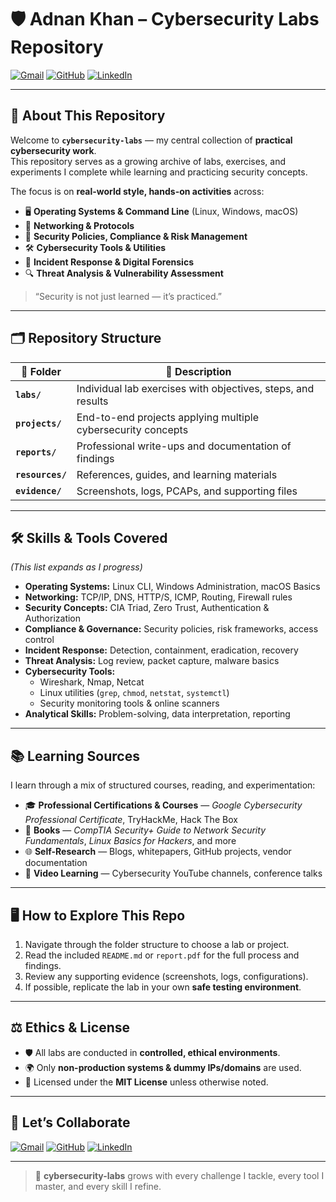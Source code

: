 # 🛡️ **Adnan Khan – Cybersecurity Labs Repository**

[![Gmail](https://img.shields.io/badge/Gmail-D14836?style=flat&logo=gmail&logoColor=white)](mailto:adnankprofesstional@gmail.com)
[![GitHub](https://img.shields.io/badge/GitHub-181717?style=flat&logo=github&logoColor=white)](https://github.com/AdnankDev)
[![LinkedIn](https://img.shields.io/badge/LinkedIn-0A66C2?style=flat&logo=linkedin&logoColor=white)](https://www.linkedin.com/in/YOURUSERNAME/)

---

## 🎯 **About This Repository**

Welcome to **`cybersecurity-labs`** — my central collection of **practical cybersecurity work**.  
This repository serves as a growing archive of labs, exercises, and experiments I complete while learning and practicing security concepts.

The focus is on **real-world style, hands-on activities** across:
- 🖥 **Operating Systems & Command Line** (Linux, Windows, macOS)
- 📡 **Networking & Protocols**  
- 📜 **Security Policies, Compliance & Risk Management**
- 🛠 **Cybersecurity Tools & Utilities**
- 🚨 **Incident Response & Digital Forensics**
- 🔍 **Threat Analysis & Vulnerability Assessment**

> “Security is not just learned — it’s practiced.”

---

## 🗂 **Repository Structure**

| 📁 Folder | 📜 Description |
|-----------|----------------|
| **`labs/`** | Individual lab exercises with objectives, steps, and results |
| **`projects/`** | End-to-end projects applying multiple cybersecurity concepts |
| **`reports/`** | Professional write-ups and documentation of findings |
| **`resources/`** | References, guides, and learning materials |
| **`evidence/`** | Screenshots, logs, PCAPs, and supporting files |

---

## 🛠 **Skills & Tools Covered**

*(This list expands as I progress)*  
- **Operating Systems:** Linux CLI, Windows Administration, macOS Basics  
- **Networking:** TCP/IP, DNS, HTTP/S, ICMP, Routing, Firewall rules  
- **Security Concepts:** CIA Triad, Zero Trust, Authentication & Authorization  
- **Compliance & Governance:** Security policies, risk frameworks, access control  
- **Incident Response:** Detection, containment, eradication, recovery  
- **Threat Analysis:** Log review, packet capture, malware basics  
- **Cybersecurity Tools:**  
  - Wireshark, Nmap, Netcat  
  - Linux utilities (`grep`, `chmod`, `netstat`, `systemctl`)  
  - Security monitoring tools & online scanners  
- **Analytical Skills:** Problem-solving, data interpretation, reporting

---

## 📚 **Learning Sources**
I learn through a mix of structured courses, reading, and experimentation:  
- 🎓 **Professional Certifications & Courses** — *Google Cybersecurity Professional Certificate*, TryHackMe, Hack The Box  
- 📘 **Books** — *CompTIA Security+ Guide to Network Security Fundamentals*, *Linux Basics for Hackers*, and more  
- 🌐 **Self-Research** — Blogs, whitepapers, GitHub projects, vendor documentation  
- 🎥 **Video Learning** — Cybersecurity YouTube channels, conference talks

---

## 🖥 **How to Explore This Repo**

1. Navigate through the folder structure to choose a lab or project.  
2. Read the included `README.md` or `report.pdf` for the full process and findings.  
3. Review any supporting evidence (screenshots, logs, configurations).  
4. If possible, replicate the lab in your own **safe testing environment**.  

---

## ⚖ **Ethics & License**

- 🛡 All labs are conducted in **controlled, ethical environments**.  
- 🌍 Only **non-production systems & dummy IPs/domains** are used.  
- 📜 Licensed under the **MIT License** unless otherwise noted.  

---

## 🤝 **Let’s Collaborate**
[![Gmail](https://img.shields.io/badge/Gmail-D14836?style=flat&logo=gmail&logoColor=white)](mailto:adnankprofesstional@gmail.com)
[![GitHub](https://img.shields.io/badge/GitHub-181717?style=flat&logo=github&logoColor=white)](https://github.com/AdnankDev)
[![LinkedIn](https://img.shields.io/badge/LinkedIn-0A66C2?style=flat&logo=linkedin&logoColor=white)](https://www.linkedin.com/in/YOURUSERNAME/)

---

> 🔐 **cybersecurity-labs** grows with every challenge I tackle, every tool I master, and every skill I refine.
